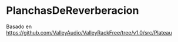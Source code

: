 # PlanchasDeReverberacion

Basado en https://github.com/ValleyAudio/ValleyRackFree/tree/v1.0/src/Plateau
